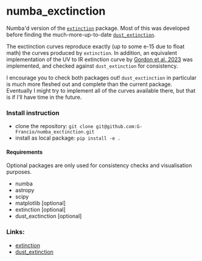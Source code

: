 # numba_exctinction
Numba'd version of the [`extinction`](https://github.com/kbarbary/extinction) package. Most of this was developed before finding the much-more-up-to-date [`dust_extinction`](https://github.com/karllark/dust_extinction).

The exctinction curves reproduce exactly (up to some e-15 due to float math) the curves produced by `extinction`. In addition, an equivalent implementation of the UV to IR extinction curve by [Gordon et al. 2023](https://ui.adsabs.harvard.edu/abs/2023ApJ...950...86G/abstract) was implemented, and checked against `dust_extinction` for consistency.

I encourage you to check both packages out! `dust_exctinction` in particular is much more fleshed out and complete than the current package. Eventually I might try to implement all of the curves available there, but that is if I'll have time in the future.

### Install instruction
- clone the repository: `git clone git@github.com:G-Francio/numba_exctinction.git`
- install as local package: `pip install -e .`

#### Requirements
Optional packages are only used for consistency checks and visualisation purposes.
- numba
- astropy
- scipy
- matplotlib [optional]
- extinction [optional]
- dust_exctinction [optional]

### Links:
- [extinction](https://github.com/kbarbary/extinction)
- [dust_extinction](https://github.com/karllark/dust_extinction)
